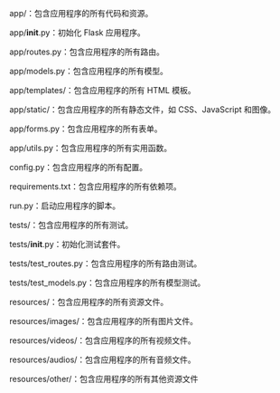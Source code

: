 app/：包含应用程序的所有代码和资源。

app/__init__.py：初始化 Flask 应用程序。

app/routes.py：包含应用程序的所有路由。

app/models.py：包含应用程序的所有模型。

app/templates/：包含应用程序的所有 HTML 模板。

app/static/：包含应用程序的所有静态文件，如 CSS、JavaScript 和图像。

app/forms.py：包含应用程序的所有表单。

app/utils.py：包含应用程序的所有实用函数。

config.py：包含应用程序的所有配置。

requirements.txt：包含应用程序的所有依赖项。

run.py：启动应用程序的脚本。

tests/：包含应用程序的所有测试。

tests/__init__.py：初始化测试套件。

tests/test_routes.py：包含应用程序的所有路由测试。

tests/test_models.py：包含应用程序的所有模型测试。

resources/：包含应用程序的所有资源文件。

resources/images/：包含应用程序的所有图片文件。

resources/videos/：包含应用程序的所有视频文件。

resources/audios/：包含应用程序的所有音频文件。

resources/other/：包含应用程序的所有其他资源文件